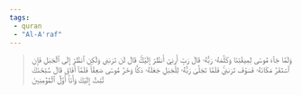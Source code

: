 ```yaml
---
tags: 
 - quran 
 - "Al-A'raf"
---
```


> وَلَمَّا جَآءَ مُوسَىٰ لِمِيقَٰتِنَا وَكَلَّمَهُۥ رَبُّهُۥ قَالَ رَبِّ أَرِنِيٓ أَنظُرۡ إِلَيۡكَۚ قَالَ لَن تَرَىٰنِي وَلَٰكِنِ ٱنظُرۡ إِلَى ٱلۡجَبَلِ فَإِنِ ٱسۡتَقَرَّ مَكَانَهُۥ فَسَوۡفَ تَرَىٰنِيۚ فَلَمَّا تَجَلَّىٰ رَبُّهُۥ لِلۡجَبَلِ جَعَلَهُۥ دَكّٗا وَخَرَّ مُوسَىٰ صَعِقٗاۚ فَلَمَّآ أَفَاقَ قَالَ سُبۡحَٰنَكَ تُبۡتُ إِلَيۡكَ وَأَنَا۠ أَوَّلُ ٱلۡمُؤۡمِنِينَ
